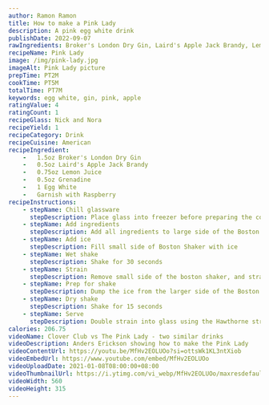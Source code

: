 ```yaml
---
author: Ramon Ramon
title: How to make a Pink Lady
description: A pink egg white drink
publishDate: 2022-09-07
rawIngredients: Broker's London Dry Gin, Laird's Apple Jack Brandy, Lemon Juice, Grenadine, Egg White, Cocktail Cherry
recipeName: Pink Lady
image: /img/pink-lady.jpg
imageAlt: Pink Lady picture
prepTime: PT2M
cookTime: PT5M
totalTime: PT7M
keywords: egg white, gin, pink, apple
ratingValue: 4
ratingCount: 1
recipeGlass: Nick and Nora
recipeYield: 1
recipeCategory: Drink
recipeCuisine: American
recipeIngredient:
    -   1.5oz Broker's London Dry Gin
    -   0.5oz Laird's Apple Jack Brandy
    -   0.75oz Lemon Juice
    -   0.5oz Grenadine
    -   1 Egg White
    -   Garnish with Raspberry
recipeInstructions:
    - stepName: Chill glassware
      stepDescription: Place glass into freezer before preparing the cocktail 
    - stepName: Add ingredients
      stepDescription: Add all ingredients to large side of the Boston Shaker
    - stepName: Add ice
      stepDescription: Fill small side of Boston Shaker with ice
    - stepName: Wet shake
      stepDescription: Shake for 30 seconds
    - stepName: Strain
      stepDescription: Remove small side of the boston shaker, and strain drink from larger side into the smaller side of the Boston Shaker
    - stepName: Prep for shake
      stepDescription: Dump the ice from the larger side of the Boston shaker, and place the small side onto the larger side
    - stepName: Dry shake
      stepDescription: Shake for 15 seconds
    - stepName: Serve
      stepDescription: Double strain into glass using the Hawthorne strainer and fine mesh strainer
calories: 206.75
videoName: Clover Club vs The Pink Lady - two similar drinks
videoDescription: Anders Erickson showing how to make the Pink Lady
videoContentUrl: https://youtu.be/MfHv2EOLUOo?si=ottsWk1KL3ntXiob
videoEmbedUrl: https://www.youtube.com/embed/MfHv2EOLUOo
videoUploadDate: 2021-01-08T08:00:00+08:00
videoThumbnailUrl: https://i.ytimg.com/vi_webp/MfHv2EOLUOo/maxresdefault.webp
videoWidth: 560
videoHeight: 315
---
```

